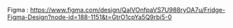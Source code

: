 Figma : https://www.figma.com/design/QalVOnfpaVS7U988ryOA7u/Fridge-Figma-Design?node-id=188-1151&t=GtrO1cpYa5Q9rbi5-0